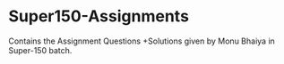 # Super150-Assignments
Contains the  Assignment Questions +Solutions given by Monu Bhaiya in Super-150 batch.
